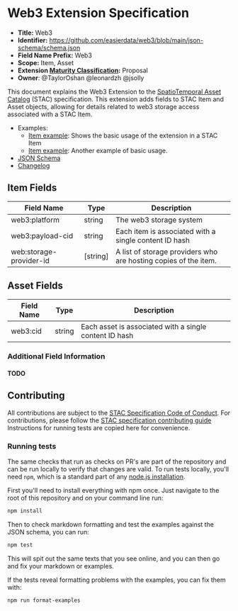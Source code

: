 # Web3 Extension Specification

- **Title:** Web3
- **Identifier:** <https://github.com/easierdata/web3/blob/main/json-schema/schema.json>
- **Field Name Prefix:** Web3 
- **Scope:** Item, Asset
- **Extension [Maturity Classification](https://github.com/radiantearth/stac-spec/tree/master/extensions/README.md#extension-maturity):** Proposal
- **Owner**: @TaylorOshan @leonardzh @jsolly 

This document explains the Web3 Extension to the [SpatioTemporal Asset Catalog](https://github.com/radiantearth/stac-spec) (STAC) specification.
This extension adds fields to STAC Item and Asset objects, allowing for details related to web3 storage access associated with a STAC Item.

- Examples:
  - [Item example](examples/item.json): Shows the basic usage of the extension in a STAC Item
  - [Item example](examples/item2.json): Another example of basic usage.
- [JSON Schema](json-schema/schema.json)
- [Changelog](./CHANGELOG.md)

## Item Fields

| Field Name           | Type                      | Description |
| -------------------- | ------------------------- | ----------- |
| web3:platform   | string                    | The web3 storage system |
| web3:payload-cid         | string | Each item is associated with a single content ID hash |
| web:storage-provider-id | \[string]                 | A list of storage providers who are hosting copies of the item. |

## Asset Fields
| Field Name           | Type                      | Description |
| -------------------- | ------------------------- | ----------- |
| web3:cid   | string                    | Each asset is associated with a single content ID hash |

### Additional Field Information
#### TODO

## Contributing

All contributions are subject to the
[STAC Specification Code of Conduct](https://github.com/radiantearth/stac-spec/blob/master/CODE_OF_CONDUCT.md).
For contributions, please follow the
[STAC specification contributing guide](https://github.com/radiantearth/stac-spec/blob/master/CONTRIBUTING.md) Instructions
for running tests are copied here for convenience.

### Running tests

The same checks that run as checks on PR's are part of the repository and can be run locally to verify that changes are valid. 
To run tests locally, you'll need `npm`, which is a standard part of any [node.js installation](https://nodejs.org/en/download/).

First you'll need to install everything with npm once. Just navigate to the root of this repository and on 
your command line run:
```bash
npm install
```

Then to check markdown formatting and test the examples against the JSON schema, you can run:
```bash
npm test
```

This will spit out the same texts that you see online, and you can then go and fix your markdown or examples.

If the tests reveal formatting problems with the examples, you can fix them with:
```bash
npm run format-examples
```
